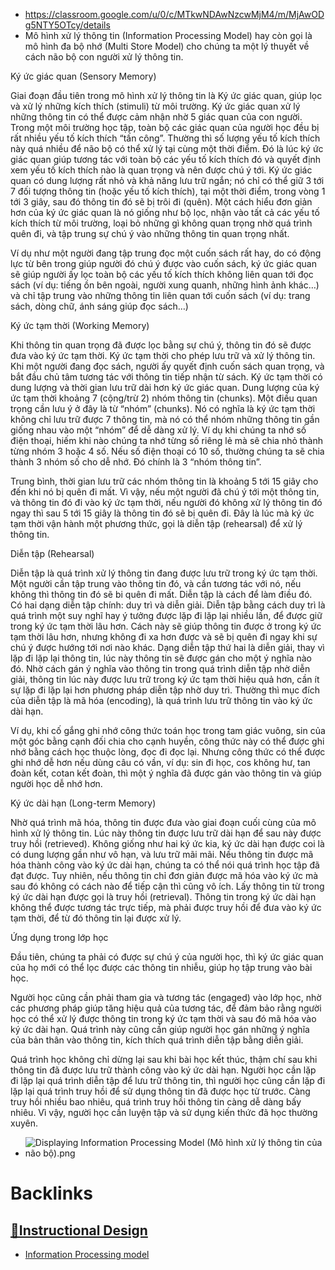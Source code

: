 - https://classroom.google.com/u/0/c/MTkwNDAwNzcwMjM4/m/MjAwODg5NTY5OTcy/details
- Mô hình xử lý thông tin (Information Processing Model) hay còn gọi là mô hình đa bộ nhớ (Multi Store Model) cho chúng ta một lý thuyết về cách não bộ con người xử lý thông tin.

Ký ức giác quan (Sensory Memory)

Giai đoạn đầu tiên trong mô hình xử lý thông tin là Ký ức giác quan, giúp lọc và xử lý những kích thích (stimuli) từ môi trường. Ký ức giác quan xử lý những thông tin có thể được cảm nhận nhờ 5 giác quan của con người. Trong một môi trường học tập, toàn bộ các giác quan của người học đều bị rất nhiều yếu tố kích thích “tấn công”. Thường thì số lượng yếu tố kích thích này quá nhiều để não bộ có thể xử lý tại cùng một thời điểm. Đó là lúc ký ức giác quan giúp tương tác với toàn bộ các yếu tố kích thích đó và quyết định xem yếu tố kích thích nào là quan trọng và nên được chú ý tới. Ký ức giác quan có dung lượng rất nhỏ và khả năng lưu trữ ngắn; nó chỉ có thể giữ 3 tới 7 đối tượng thông tin (hoặc yếu tố kích thích), tại một thời điểm, trong vòng 1 tới 3 giây, sau đó thông tin đó sẽ bị trôi đi (quên). Một cách hiểu đơn giản hơn của ký ức giác quan là nó giống như bộ lọc, nhận vào tất cả các yếu tố kích thích từ môi trường, loại bỏ những gì không quan trọng nhờ quá trình quên đi, và tập trung sự chú ý vào những thông tin quan trọng nhất.

Ví dụ như một người đang tập trung đọc một cuốn sách rất hay, do có động lực từ bên trong giúp người đó chú ý được vào cuốn sách, ký ức giác quan sẽ giúp người ấy lọc toàn bộ các yếu tố kích thích không liên quan tới đọc sách (ví dụ: tiếng ồn bên ngoài, người xung quanh, những hình ảnh khác…) và chỉ tập trung vào những thông tin liên quan tới cuốn sách (ví dụ: trang sách, dòng chữ, ánh sáng giúp đọc sách…)

Ký ức tạm thời (Working Memory)

Khi thông tin quan trọng đã được lọc bằng sự chú ý, thông tin đó sẽ được đưa vào ký ức tạm thời. Ký ức tạm thời cho phép lưu trữ và xử lý thông tin. Khi một người đang đọc sách, người ấy quyết định cuốn sách quan trọng, và bắt đầu chủ tâm tương tác với thông tin tiếp nhận từ sách. Ký ức tạm thời có dung lượng và thời gian lưu trữ dài hơn ký ức giác quan. Dung lượng của ký ức tạm thời khoảng 7 (cộng/trừ 2) nhóm thông tin (chunks). Một điều quan trọng cần lưu ý ở đây là từ “nhóm” (chunks). Nó có nghĩa là ký ức tạm thời không chỉ lưu trữ được 7 thông tin, mà nó có thể nhóm những thông tin gần giống nhau vào một “nhóm” để dễ dàng xử lý. Ví dụ khi chúng ta nhớ số điện thoại, hiếm khi nào chúng ta nhớ từng số riêng lẻ mà sẽ chia nhỏ thành từng nhóm 3 hoặc 4 số. Nếu số điện thoại có 10 số, thường chúng ta sẽ chia thành 3 nhóm số cho dễ nhớ. Đó chính là 3 “nhóm thông tin”.

Trung bình, thời gian lưu trữ các nhóm thông tin là khoảng 5 tới 15 giây cho đến khi nó bị quên đi mất. Vì vậy, nếu một người đã chú ý tới một thông tin, và thông tin đó đi vào ký ức tạm thời, nếu người đó không xử lý thông tin đó ngay thì sau 5 tới 15 giây là thông tin đó sẽ bị quên đi. Đây là lúc mà ký ức tạm thời vận hành một phương thức, gọi là diễn tập (rehearsal) để xử lý thông tin.

Diễn tập (Rehearsal)

Diễn tập là quá trình xử lý thông tin đang được lưu trữ trong ký ức tạm thời. Một người cần tập trung vào thông tin đó, và cần tương tác với nó, nếu không thì thông tin đó sẽ bi quên đi mất. Diễn tập là cách để làm điều đó. Có hai dạng diễn tập chính: duy trì và diễn giải. Diễn tập bằng cách duy trì là quá trình một suy nghĩ hay ý tưởng được lặp đi lặp lại nhiều lần, để được giữ trong ký ức tạm thời lâu hơn. Cách này sẽ giúp thông tin được ở trong ký ức tạm thời lâu hơn, nhưng không đi xa hơn được và sẽ bị quên đi ngay khi sự chú ý được hướng tới nơi nào khác. Dạng diễn tập thứ hai là diễn giải, thay vì lặp đi lặp lại thông tin, lúc này thông tin sẽ được gán cho một ý nghĩa nào đó. Nhờ cách gán ý nghĩa vào thông tin trong quá trình diễn tập nhờ diễn giải, thông tin lúc này được lưu trữ trong ký ức tạm thời hiệu quả hơn, cần ít sự lặp đi lặp lại hơn phương pháp diễn tập nhờ duy trì. Thường thì mục đích của diễn tập là mã hóa (encoding), là quá trình lưu trữ thông tin vào ký ức dài hạn.

Ví dụ, khi cố gắng ghi nhớ công thức toán học trong tam giác vuông, sin của một góc bằng cạnh đối chia cho cạnh huyền, công thức này có thể được ghi nhớ bằng cách học thuộc lòng, đọc đi đọc lại. Nhưng công thức có thể được ghi nhớ dễ hơn nếu dùng câu có vần, ví dụ: sin đi học, cos không hư, tan đoàn kết, cotan kết đoàn, thì một ý nghĩa đã được gán vào thông tin và giúp người học dễ nhớ hơn.

Ký ức dài hạn (Long-term Memory)

Nhờ quá trình mã hóa, thông tin được đưa vào giai đoạn cuối cùng của mô hình xử lý thông tin. Lúc này thông tin được lưu trữ dài hạn để sau này được truy hồi (retrieved). Không giống như hai ký ức kia, ký ức dài hạn được coi là có dung lượng gần như vô hạn, và lưu trữ mãi mãi. Nếu thông tin được mã hóa thành công vào ký ức dài hạn, chúng ta có thể nói quá trình học tập đã đạt được. Tuy nhiên, nếu thông tin chỉ đơn giản được mã hóa vào ký ức mà sau đó không có cách nào để tiếp cận thì cũng vô ích. Lấy thông tin từ trong ký ức dài hạn được gọi là truy hồi (retrieval). Thông tin trong ký ức dài hạn không thể được tương tác trực tiếp, mà phải được truy hồi để đưa vào ký ức tạm thời, để từ đó thông tin lại được xử lý.

Ứng dụng trong lớp học

Đầu tiên, chúng ta phải có được sự chú ý của người học, thì ký ức giác quan của họ mới có thể lọc được các thông tin nhiễu, giúp họ tập trung vào bài học.

Người học cũng cần phải tham gia và tương tác (engaged) vào lớp học, nhờ các phương pháp giúp tăng hiệu quả của tương tác, để đảm bảo rằng người học có thể xử lý được thông tin trong ký ức tạm thời và sau đó mã hóa vào ký ức dài hạn. Quá trình này cũng cần giúp người học gán những ý nghĩa của bản thân vào thông tin, kích thích quá trình diễn tập bằng diễn giải.

Quá trình học không chỉ dừng lại sau khi bài học kết thúc, thậm chí sau khi thông tin đã được lưu trữ thành công vào ký ức dài hạn. Người học cần lặp đi lặp lại quá trình diễn tập để lưu trữ thông tin, thì người học cũng cần lặp đi lặp lại quá trình truy hồi để sử dụng thông tin đã được học từ trước. Càng truy hồi nhiều bao nhiêu, quá trình truy hồi thông tin càng dễ dàng bấy nhiêu. Vì vậy, người học cần luyện tập và sử dụng kiến thức đã học thường xuyên.
- ![Displaying Information Processing Model (Mô hình xử lý thông tin của não bộ).png](https://drive.google.com/thumbnail?id=1JEIfzBaRlCqiMWEmLa-FD5nwkyVcCZqe&authuser=0&sz=w1813-h915)

# Backlinks
## [🌱Instructional Design](<🌱Instructional Design.md>)
- [Information Processing model](<Information Processing model.md>)

